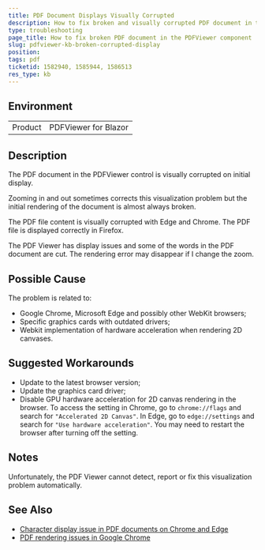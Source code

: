 ```yaml
---
title: PDF Document Displays Visually Corrupted
description: How to fix broken and visually corrupted PDF document in the Blazor PDFViewer component.
type: troubleshooting
page_title: How to fix broken PDF document in the PDFViewer component
slug: pdfviewer-kb-broken-corrupted-display
position: 
tags: pdf
ticketid: 1582940, 1585944, 1586513
res_type: kb
---
```


## Environment

<table>
    <tbody>
        <tr>
            <td>Product</td>
            <td>PDFViewer for Blazor</td>
        </tr>
    </tbody>
</table>

## Description

The PDF document in the PDFViewer control is visually corrupted on initial display.

Zooming in and out sometimes corrects this visualization problem but the initial rendering of the document is almost always broken.

The PDF file content is visually corrupted with Edge and Chrome. The PDF file is displayed correctly in Firefox.

The PDF Viewer has display issues and some of the words in the PDF document are cut. The rendering error may disappear if I change the zoom.

## Possible Cause

The problem is related to:

* Google Chrome, Microsoft Edge and possibly other WebKit browsers;
* Specific graphics cards with outdated drivers;
* Webkit implementation of hardware acceleration when rendering 2D canvases.

## Suggested Workarounds

* Update to the latest browser version;
* Update the graphics card driver;
* Disable GPU hardware acceleration for 2D canvas rendering in the browser. To access the setting in Chrome, go to `chrome://flags` and search for `"Accelerated 2D Canvas"`. In Edge, go to `edge://settings` and search for `"Use hardware acceleration"`. You may need to restart the browser after turning off the setting.

## Notes

Unfortunately, the PDF Viewer cannot detect, report or fix this visualization problem automatically.

## See Also

* [Character display issue in PDF documents on Chrome and Edge](https://pdfjs.community/t/character-display-issue-on-chrome-edge-but-not-firefox/1753/9)
* [PDF rendering issues in Google Chrome](https://support.papersapp.com/support/solutions/articles/30000046026-pdf-rendering-issues-in-google-chrome-on-windows-10)
